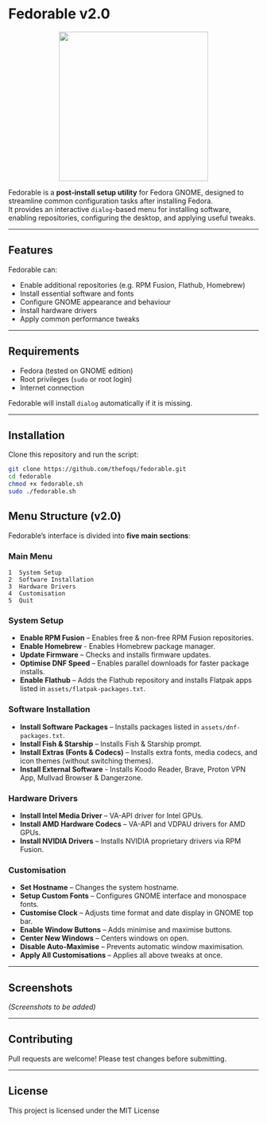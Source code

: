 # Fedorable v2.0

</h1>
<p align="center">
  <img width="300" height="300" src="./images/logo.png">
</p>

Fedorable is a **post-install setup utility** for Fedora GNOME, designed to streamline common configuration tasks after installing Fedora.  
It provides an interactive `dialog`-based menu for installing software, enabling repositories, configuring the desktop, and applying useful tweaks.

---

## Features

Fedorable can:
- Enable additional repositories (e.g. RPM Fusion, Flathub, Homebrew)
- Install essential software and fonts
- Configure GNOME appearance and behaviour
- Install hardware drivers
- Apply common performance tweaks

---

## Requirements

- Fedora (tested on GNOME edition)
- Root privileges (`sudo` or root login)
- Internet connection

Fedorable will install `dialog` automatically if it is missing.

---

## Installation

Clone this repository and run the script:

```bash
git clone https://github.com/thefoqs/fedorable.git
cd fedorable
chmod +x fedorable.sh
sudo ./fedorable.sh
```


## Menu Structure (v2.0)

Fedorable’s interface is divided into **five main sections**:

### **Main Menu**

```
1  System Setup
2  Software Installation
3  Hardware Drivers
4  Customisation
5  Quit
```

### **System Setup**

* **Enable RPM Fusion** – Enables free & non-free RPM Fusion repositories.
* **Enable Homebrew** - Enables Homebrew package manager.
* **Update Firmware** – Checks and installs firmware updates.
* **Optimise DNF Speed** – Enables parallel downloads for faster package installs.
* **Enable Flathub** – Adds the Flathub repository and installs Flatpak apps listed in `assets/flatpak-packages.txt`.

### **Software Installation**

* **Install Software Packages** – Installs packages listed in `assets/dnf-packages.txt`.
* **Install Fish & Starship** – Installs Fish & Starship prompt.
* **Install Extras (Fonts & Codecs)** – Installs extra fonts, media codecs, and icon themes (without switching themes).
* **Install External Software** - Installs Koodo Reader, Brave, Proton VPN App, Mullvad Browser & Dangerzone.

### **Hardware Drivers**

* **Install Intel Media Driver** – VA-API driver for Intel GPUs.
* **Install AMD Hardware Codecs** – VA-API and VDPAU drivers for AMD GPUs.
* **Install NVIDIA Drivers** – Installs NVIDIA proprietary drivers via RPM Fusion.

### **Customisation**

* **Set Hostname** – Changes the system hostname.
* **Setup Custom Fonts** – Configures GNOME interface and monospace fonts.
* **Customise Clock** – Adjusts time format and date display in GNOME top bar.
* **Enable Window Buttons** – Adds minimise and maximise buttons.
* **Center New Windows** – Centers windows on open.
* **Disable Auto-Maximise** – Prevents automatic window maximisation.
* **Apply All Customisations** – Applies all above tweaks at once.

---

## Screenshots

*(Screenshots to be added)*

---

## Contributing

Pull requests are welcome! Please test changes before submitting.

---

## License

This project is licensed under the MIT License
